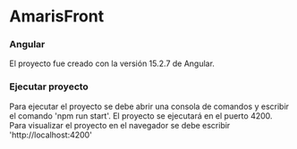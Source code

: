 # AmarisFront

<h3> Angular </h3>
El proyecto fue creado con la versión 15.2.7 de Angular.
<h3> Ejecutar proyecto </h3>
 Para ejecutar el proyecto se debe abrir una consola de comandos y escribir el comando 'npm run start'. El proyecto se ejecutará en el puerto 4200. Para visualizar
 el proyecto en el navegador se debe escribir 'http://localhost:4200'
